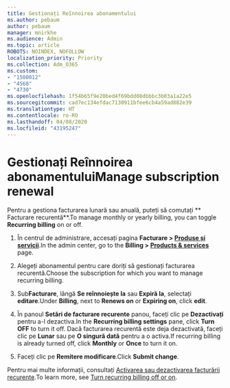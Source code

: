 ```yaml
---
title: Gestionați Reînnoirea abonamentului
ms.author: pebaum
author: pebaum
manager: mnirkhe
ms.audience: Admin
ms.topic: article
ROBOTS: NOINDEX, NOFOLLOW
localization_priority: Priority
ms.collection: Adm_O365
ms.custom:
- "1500012"
- "4568"
- "4730"
ms.openlocfilehash: 1f54b65f9e20bed4f69bdd08dbbbc3b03a1a22e5
ms.sourcegitcommit: cad7ec134efdac7130911bfee6cb4a59ad882e39
ms.translationtype: HT
ms.contentlocale: ro-RO
ms.lasthandoff: 04/08/2020
ms.locfileid: "43195247"
---
```

# <a name="manage-subscription-renewal"></a><span data-ttu-id="bb00e-102">Gestionați Reînnoirea abonamentului</span><span class="sxs-lookup"><span data-stu-id="bb00e-102">Manage subscription renewal</span></span>

<span data-ttu-id="bb00e-103">Pentru a gestiona facturarea lunară sau anuală, puteți să comutați \*\* Facturare recurentă\*\*.</span><span class="sxs-lookup"><span data-stu-id="bb00e-103">To manage monthly or yearly billing, you can toggle **Recurring billing** on or off.</span></span>

1. <span data-ttu-id="bb00e-104">În centrul de administrare, accesați pagina **Facturare > [Produse și servicii](https://go.microsoft.com/fwlink/p/?linkid=842054)**.</span><span class="sxs-lookup"><span data-stu-id="bb00e-104">In the admin center, go to the **Billing > [Products & services](https://go.microsoft.com/fwlink/p/?linkid=842054)** page.</span></span>

2. <span data-ttu-id="bb00e-105">Alegeți abonamentul pentru care doriți să gestionați facturarea recurentă.</span><span class="sxs-lookup"><span data-stu-id="bb00e-105">Choose the subscription for which you want to manage recurring billing.</span></span>

3. <span data-ttu-id="bb00e-106">Sub**Facturare**, lângă **Se reînnoiește la** sau **Expiră la**, selectați **editare**.</span><span class="sxs-lookup"><span data-stu-id="bb00e-106">Under **Billing**, next to **Renews on** or **Expiring on**, click **edit**.</span></span>

4. <span data-ttu-id="bb00e-107">În panoul **Setări de facturare recurente** panou, faceți clic pe **Dezactivați** pentru a-l dezactiva.</span><span class="sxs-lookup"><span data-stu-id="bb00e-107">In the **Recurring billing settings** pane, click **Turn OFF** to turn it off.</span></span> <span data-ttu-id="bb00e-108">Dacă facturarea recurentă este deja dezactivată, faceți clic pe **Lunar** sau pe **O singură dată** pentru a o activa.</span><span class="sxs-lookup"><span data-stu-id="bb00e-108">If recurring billing is already turned off, click **Monthly** or **Once** to turn it on.</span></span>

5. <span data-ttu-id="bb00e-109">Faceți clic pe **Remitere modificare**.</span><span class="sxs-lookup"><span data-stu-id="bb00e-109">Click **Submit change**.</span></span>

<span data-ttu-id="bb00e-110">Pentru mai multe informații, consultați [Activarea sau dezactivarea facturării recurente](https://docs.microsoft.com/office365/admin/subscriptions-and-billing/renew-your-subscription#turn-recurring-billing-off-or-on).</span><span class="sxs-lookup"><span data-stu-id="bb00e-110">To learn more, see [Turn recurring billing off or on](https://docs.microsoft.com/office365/admin/subscriptions-and-billing/renew-your-subscription#turn-recurring-billing-off-or-on).</span></span>
